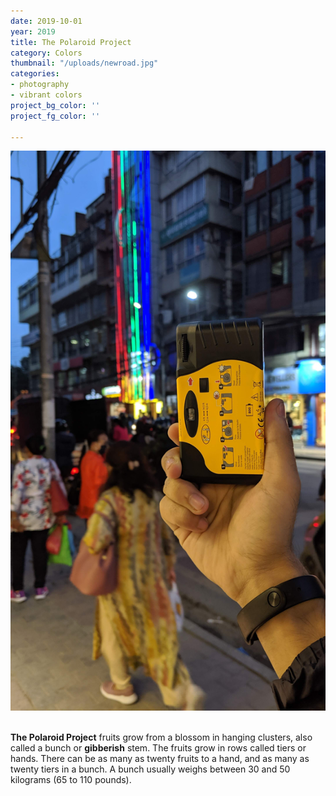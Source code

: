 ```yaml
---
date: 2019-10-01
year: 2019
title: The Polaroid Project
category: Colors
thumbnail: "/uploads/newroad.jpg"
categories:
- photography
- vibrant colors
project_bg_color: ''
project_fg_color: ''

---
```

![](/uploads/newroad.jpg)

<br>**The Polaroid Project** fruits grow from a blossom in hanging clusters, also called a bunch or **gibberish** stem. The fruits grow in rows called tiers or hands. There can be as many as twenty fruits to a hand, and as many as twenty tiers in a bunch. A bunch usually weighs between 30 and 50 kilograms (65 to 110 pounds).